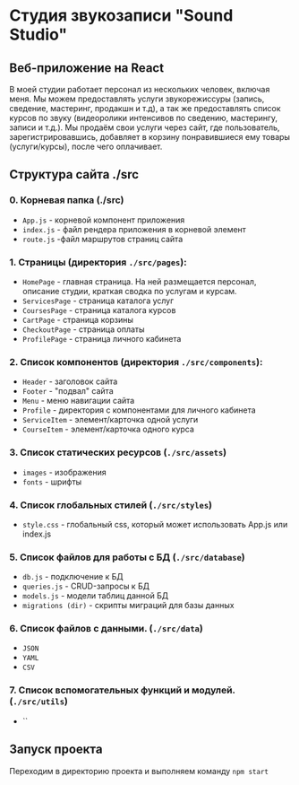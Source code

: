 # Студия звукозаписи "Sound Studio"
## Веб-приложение на React

В моей студии работает персонал из нескольких человек, включая меня. 
Мы можем предоставлять услуги звукорежиссуры (запись, сведение, мастеринг, продакшн и т.д), 
а так же предоставлять список курсов по звуку (видеоролики интенсивов по сведению, мастерингу, записи и т.д.). 
Мы продаём свои услуги через сайт, где пользователь, зарегистрировавшись, 
добавляет в корзину понравившиеся ему товары (услуги/курсы), после чего оплачивает.

## Структура сайта ./src

### 0. Корневая папка (./src)
- `App.js` - корневой компонент приложения
- `index.js` - файл рендера приложения в корневой элемент
- `route.js` -файл маршрутов страниц сайта

### 1. Страницы (директория `./src/pages`):
-  `HomePage` - главная страница. На ней размещается персонал, описание студии, краткая сводка по услугам и курсам.
-  `ServicesPage` - страница каталога услуг
- `CoursesPage` - страница каталога курсов
-  `CartPage` - страница корзины
-  `CheckoutPage` - страница оплаты
- `ProfilePage` - страница личного кабинета

### 2. Список компонентов (директория `./src/components`):
- `Header` - заголовок сайта
- `Footer` - "подвал" сайта
- `Menu` - меню навигации сайта
- `Profile` - директория с компонентами для личного кабинета
- `ServiceItem` - элемент/карточка одной услуги
- `CourseItem` - элемент/карточка одного курса

### 3. Список статических ресурсов (`./src/assets`)
- `images` - изображения
- `fonts` - шрифты

### 4. Список глобальных стилей (`./src/styles`)
- `style.css` - глобальный css, который может использовать App.js или index.js

### 5. Список файлов для работы с БД (`./src/database`)
- `db.js` - подключение к БД
- `queries.js` - CRUD-запросы к БД
- `models.js` - модели таблиц данной БД
- `migrations (dir)` - скрипты миграций для базы данных

### 6. Список файлов с данными. (`./src/data`)
- `JSON`
- `YAML`
- `CSV`

### 7. Список вспомогательных функций и модулей. (`./src/utils`)
- ``

## Запуск проекта
Переходим в директорию проекта и выполняем команду `npm start`